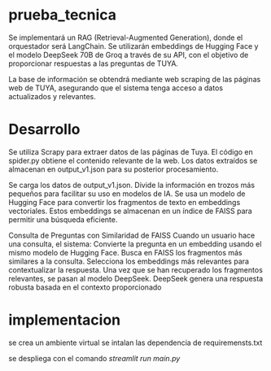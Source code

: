 # prueba_tecnica

Se implementará un RAG (Retrieval-Augmented Generation), donde el orquestador será LangChain. Se utilizarán embeddings de Hugging Face y el modelo DeepSeek 70B de Groq a través de su API, con el objetivo de proporcionar respuestas a las preguntas de TUYA.

La base de información se obtendrá mediante web scraping de las páginas web de TUYA, asegurando que el sistema tenga acceso a datos actualizados y relevantes.


# Desarrollo 
Se utiliza Scrapy para extraer datos de las páginas de Tuya.
El código en spider.py obtiene el contenido relevante de la web.
Los datos extraídos se almacenan en output_v1.json para su posterior procesamiento.


Se carga los datos de output_v1.json.
Divide la información en trozos más pequeños para facilitar su uso en modelos de IA.
Se usa un modelo de Hugging Face para convertir los fragmentos de texto en embeddings vectoriales.
Estos embeddings se almacenan en un índice de FAISS para permitir una búsqueda eficiente.


Consulta de Preguntas con Similaridad de FAISS
Cuando un usuario hace una consulta, el sistema:
Convierte la pregunta en un embedding usando el mismo modelo de Hugging Face.
Busca en FAISS los fragmentos más similares a la consulta.
Selecciona los embeddings más relevantes para contextualizar la respuesta.
Una vez que se han recuperado los fragmentos relevantes, se pasan al modelo DeepSeek.
DeepSeek genera una respuesta robusta basada en el contexto proporcionado


# implementacion 

 se crea un ambiente virtual se intalan las dependencia de requiremensts.txt 
 
 se despliega con el comando *streamlit run main.py*
